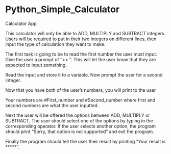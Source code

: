 # Python_Simple_Calculator
Calculator App

This calculator will only be able to ADD, MULTIPLY and SUBTRACT integers. Users will be required to put in their two integers on different lines, then input the type of calculation they want to make. 

The first task is going to be to read the first number the user must input. Give the user a prompt of “>> ”. This will let the user know that they are expected to input something.

Read the input and store it to a variable. Now prompt the user for a second integer.

Now that you have both of the user’s numbers, you will print to the user 

Your numbers are #First_number and #Second_number where first and second numbers are what the user inputted.

Next the user will be offered the options between ADD, MULTIPLY or SUBTRACT. The user should select one of the options by typing in the corresponding operator. If the user selects another option, the program should print “Sorry, that option is not supported” and exit the program.

Finally the program should tell the user their result by printing “Your result is *****”. 
